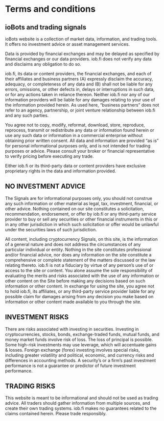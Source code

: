 # Terms and conditions

## ioBots and trading signals

ioBots website is a collection of market data, information, and trading tools. It offers no investment advice or asset management services. 

Data is provided by financial exchanges and may be delayed as specified by financial exchanges or our data providers. iob.fi does not verify any data and disclaims any obligation to do so. 

iob.fi, its data or content providers, the financial exchanges, and each of their affiliates and business partners \(A\) expressly disclaim the accuracy, adequacy, or completeness of any data and \(B\) shall not be liable for any errors, omissions, or other defects in, delays or interruptions in such data, or for any actions taken in reliance thereon. Neither iob.fi nor any of our information providers will be liable for any damages relating to your use of the information provided herein. As used here, “business partners” does not refer to an agency, partnership, or joint venture relationship between iob.fi and any such parties. 

You agree not to copy, modify, reformat, download, store, reproduce, reprocess, transmit or redistribute any data or information found herein or use any such data or information in a commercial enterprise without obtaining prior written consent. All data and information are provided “as is” for personal informational purposes only, and is not intended for trading purposes or advice. Please consult your broker or financial representative to verify pricing before executing any trade. 

Either iob.fi or its third-party data or content providers have exclusive proprietary rights in the data and information provided.

## NO INVESTMENT ADVICE

The Signals are for informational purposes only, you should not construe any such information or other material as legal, tax, investment, financial, or other advice. Nothing contained on our site constitutes a solicitation, recommendation, endorsement, or offer by iob.fi or any third-party service provider to buy or sell any securities or other financial instruments in this or in any other jurisdiction in which such solicitation or offer would be unlawful under the securities laws of such jurisdiction. 

All content, including cryptocurrency Signals, on this site, is the information of a general nature and does not address the circumstances of any particular individual or entity. Nothing in the site constitutes professional and/or financial advice, nor does any information on the site constitute a comprehensive or complete statement of the matters discussed or the law relating thereto. iob.fi is not a fiduciary by virtue of any person’s use of or access to the site or content. You alone assume the sole responsibility of evaluating the merits and risks associated with the use of any information or other content on the Site before making any decisions based on such information or other content. In exchange for using the site, you agree not to hold iob.fi, its affiliates, or any third-party service provider liable for any possible claim for damages arising from any decision you make based on information or other content made available to you through the site.

## INVESTMENT RISKS

There are risks associated with investing in securities. Investing in cryptocurrencies, stocks, bonds, exchange-traded funds, mutual funds, and money market funds involve risk of loss. The loss of principal is possible. Some high-risk investments may use leverage, which will accentuate gains & losses. Foreign exchange \(forex\) investing involves special risks, including greater volatility and political, economic, and currency risks and differences in accounting methods. A security’s or a firm’s past investment performance is not a guarantee or predictor of future investment performance.

## TRADING RISKS

This website is meant to be informational and should not be used as trading advice. All traders should gather information from multiple sources, and create their own trading systems. iob.fi makes no guarantees related to the claims contained herein. Please trade responsibly.

